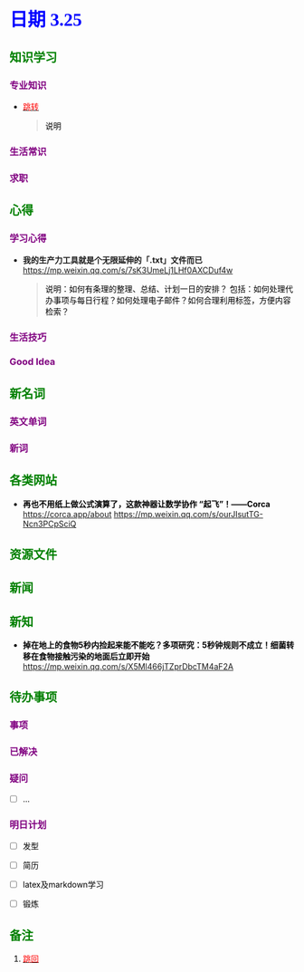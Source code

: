 ## <font color = blue face=楷体 size=6>日期 3.25 </font>

## <font color = green>知识学习 </font>
### <font color = purple>专业知识 </font>
+  <a id = "01-1">  [<font color = red>跳转</font>](#01-2)
   > <font color = o> 说明 </font>
### <font color = purple>生活常识 </font>

### <font color = purple>求职 </font>



## <font color = green>心得 </font>
### <font color = purple>学习心得 </font>
+ **我的生产力工具就是个无限延伸的「.txt」文件而已**  
	https://mp.weixin.qq.com/s/7sK3UmeLj1LHf0AXCDuf4w  
	 > <font color = o> 说明：如何有条理的整理、总结、计划一日的安排？
	 包括：如何处理代办事项与每日行程？如何处理电子邮件？如何合理利用标签，方便内容检索？
### <font color = purple>生活技巧 </font>

### <font color = purple>Good Idea </font>



## <font color = green>新名词 </font>
### <font color = purple>英文单词 </font>
### <font color = purple>新词 </font>



## <font color = green>各类网站 </font>
+ **再也不用纸上做公式演算了，这款神器让数学协作 “起飞”！——Corca**   https://corca.app/about
	https://mp.weixin.qq.com/s/ourJIsutTG-Ncn3PCpSciQ 
	

## <font color = green>资源文件 </font>


## <font color = green>新闻 </font>


## <font color = green>新知 </font>
+ **掉在地上的食物5秒内捡起来能不能吃？多项研究：5秒钟规则不成立！细菌转移在食物接触污染的地面后立即开始**  
	https://mp.weixin.qq.com/s/X5Ml466jTZprDbcTM4aF2A  
	
## <font color = green>待办事项 </font>
### <font color = purple>事项 </font>
 
### <font color = purple>已解决 </font>
### <font color = purple>疑问 </font>
- [ ] ...
### <font color = purple>明日计划 </font>
- [ ] 发型
- [ ] 简历
- [ ] latex及markdown学习
- [ ] 锻炼


## <font color = green>备注 </font>
  1. <a id ="01-2">[<font color = red>跳回</font>](#01-1)
<!--stackedit_data:
eyJoaXN0b3J5IjpbMTM4MjcwNjkxOCwtMTY0MDEwMTMsLTI2ND
EzNDg2OSwtMTY0MDEwMTMsMTQ3MzkyNTkxOSwxNzU5ODg4OTk4
LDgxNzM1OTE4NywyNDI2NzA3MzEsMTQzMDUzNjc2NSwtOTg2Mj
YyMTU3XX0=
-->